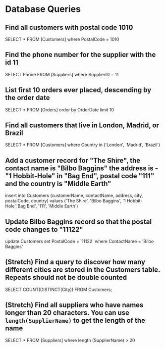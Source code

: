# Database Queries

## Find all customers with postal code 1010
SELECT * FROM [Customers] where PostalCode = 1010

## Find the phone number for the supplier with the id 11
SELECT Phone FROM [Suppliers] where SupplierID = 11

## List first 10 orders ever placed, descending by the order date
SELECT * FROM [Orders]
order by OrderDate
limit 10

## Find all customers that live in London, Madrid, or Brazil
SELECT * FROM [Customers]
where Country in ('London', 'Madrid', 'Brazil')

## Add a customer record for "The Shire", the contact name is "Bilbo Baggins" the address is -"1 Hobbit-Hole" in "Bag End", postal code "111" and the country is "Middle Earth"
insert into Customers (customerName, contactName, address, city, postalCode, country)
values ('The Shire', 'Bilbo Baggins', '1 Hobbit-Hole','Bag End', '111', 'Middle Earth')


## Update Bilbo Baggins record so that the postal code changes to "11122"
update Customers set PostalCode = '11122'
where ContactName = 'Bilbo Baggins'

## (Stretch) Find a query to discover how many different cities are stored in the Customers table. Repeats should not be double counted
SELECT COUNT(DISTINCT(City))
FROM Customers;

## (Stretch) Find all suppliers who have names longer than 20 characters. You can use `length(SupplierName)` to get the length of the name
SELECT * FROM [Suppliers] where length (SupplierName) > 20